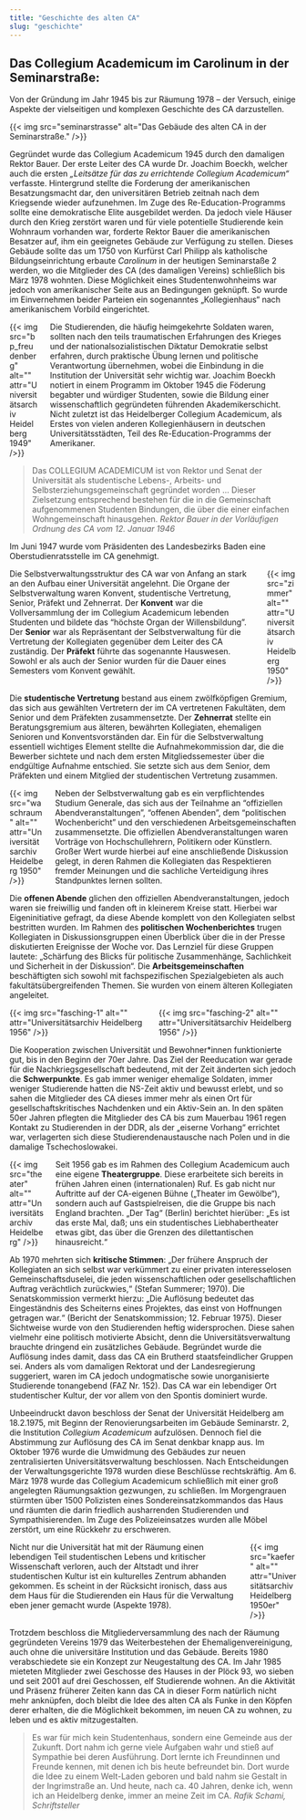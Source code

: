 ```yaml
---
title: "Geschichte des alten CA"
slug: "geschichte"
---
```


## Das Collegium Academicum im Carolinum in der Seminarstraße:

Von der Gründung im Jahr 1945 bis zur Räumung 1978 – der Versuch, einige Aspekte der vielseitigen und komplexen Geschichte des CA darzustellen.

{{< img src="seminarstrasse" alt="Das Gebäude des alten CA in der Seminarstraße." />}}

Gegründet wurde das Collegium Academicum 1945 durch den damaligen Rektor Bauer. Der erste Leiter des CA wurde Dr. Joachim Boeckh, welcher auch die ersten _„Leitsätze für das zu errichtende Collegium Academicum“_ verfasste. Hintergrund stellte die Forderung der amerikanischen Besatzungsmacht dar, den universitären Betrieb zeitnah nach dem Kriegsende wieder aufzunehmen. Im Zuge des Re-Education-Programms sollte eine demokratische Elite ausgebildet werden. Da jedoch viele Häuser durch den Krieg zerstört waren und für viele potentielle Studierende kein Wohnraum vorhanden war, forderte Rektor Bauer die amerikanischen Besatzer auf, ihm ein geeignetes Gebäude zur Verfügung zu stellen. Dieses Gebäude sollte das um 1750 von Kurfürst Carl Philipp als katholische Bildungseinrichtung erbaute _Carolinum_ in der heutigen Seminarstaße 2 werden, wo die Mitglieder des CA (des damaligen Vereins) schließlich bis März 1978 wohnten. Diese Möglichkeit eines Studentenwohnheims war jedoch von amerikanischer Seite aus an Bedingungen geknüpft. So wurde im Einvernehmen beider Parteien ein sogenanntes „Kollegienhaus“ nach amerikanischem Vorbild eingerichtet.

<div class="columns">
    <div class="column">
        {{< img src="bp_freudenberg" alt="" attr="Universitätsarchiv Heidelberg 1949" />}}
    </div>
    <div class="column is-flex-middle">
        Die Studierenden, die häufig heimgekehrte Soldaten waren, sollten nach den teils traumatischen Erfahrungen des Krieges und der nationalsozialistischen Diktatur Demokratie selbst erfahren, durch praktische Übung lernen und politische Verantwortung übernehmen, wobei die Einbindung in die Institution der Universität sehr wichtig war. Joachim Boeckh notiert in einem Programm im Oktober 1945 die Föderung begabter und würdiger Studenten, sowie die Bildung einer wissenschaftlich gegründeten führenden Akademikerschicht. Nicht zuletzt ist das Heidelberger Collegium Academicum, als Erstes von vielen anderen Kollegienhäusern in deutschen Universitätsstädten, Teil des Re-Education-Programms der Amerikaner.
    </div>
</div>

> Das COLLEGIUM ACADEMICUM ist von Rektor und Senat der Universität als studentische Lebens-, Arbeits- und Selbsterziehungsgemeinschaft gegründet worden … Dieser Zielsetzung entsprechend bestehen für die in die Gemeinschaft aufgenommenen Studenten Bindungen, die über die einer einfachen Wohngemeinschaft hinausgehen.
> <cite>Rektor Bauer in der Vorläufigen Ordnung des CA vom 12. Januar 1946</cite>

Im Juni 1947 wurde vom Präsidenten des Landesbezirks Baden eine Oberstudienratsstelle im CA genehmigt.

<div class="columns">
    <div class="column">
        Die Selbstverwaltungsstruktur des CA war von Anfang an stark an den Aufbau einer Universität angelehnt. Die Organe der Selbstverwaltung waren Konvent, studentische Vertretung, Senior, Präfekt und Zehnerrat. Der <b>Konvent</b> war die Vollversammlung der im Collegium Academicum lebenden Studenten und bildete das “höchste Organ der Willensbildung”. Der <b>Senior</b> war als Repräsentant der Selbstverwaltung für die Vertretung der Kollegiaten gegenüber dem Leiter des CA zuständig. Der <b>Präfekt</b> führte das sogenannte Hauswesen. Sowohl er als auch der Senior wurden für die Dauer eines Semesters vom Konvent gewählt.
    </div>
    <div class="column">
        {{< img src="zimmer" alt="" attr="Universitätsarchiv Heidelberg 1950" />}}
    </div>
</div>

Die <b>studentische Vertretung</b> bestand aus einem zwölfköpfigen Gremium, das sich aus gewählten Vertretern der im CA vertretenen Fakultäten, dem Senior und dem Präfekten zusammensetzte. Der <b>Zehnerrat</b> stellte ein Beratungsgremium aus älteren, bewährten Kollegiaten, ehemaligen Senioren und Konventsvorständen dar. Ein für die Selbstverwaltung essentiell wichtiges Element stellte die Aufnahmekommission dar, die die Bewerber sichtete und nach dem ersten Mitgliedssemester über die endgültige Aufnahme entschied. Sie setzte sich aus dem Senior, dem Präfekten und einem Mitglied der studentischen Vertretung zusammen.

<div class="columns">
    <div class="column">
        {{< img src="waschraum" alt="" attr="Universitätsarchiv Heidelberg 1950" />}}
    </div>
    <div class="column">
        Neben der Selbstverwaltung gab es ein verpflichtendes Studium Generale, das sich aus der Teilnahme an “offiziellen Abendveranstaltungen”, “offenen Abenden”, dem “politischen Wochenbericht” und den verschiedenen Arbeitsgemeinschaften zusammensetzte. Die offiziellen Abendveranstaltungen waren Vorträge von Hochschullehrern, Politikern oder Künstlern. Großer Wert wurde hierbei auf eine anschließende Diskussion gelegt, in deren Rahmen die Kollegiaten das Respektieren fremder Meinungen und die sachliche Verteidigung ihres Standpunktes lernen sollten.
    </div>
</div>

Die <b>offenen Abende</b> glichen den offiziellen Abendveranstaltungen, jedoch waren sie freiwillig und fanden oft in kleinerem Kreise statt. Hierbei war Eigeninitiative gefragt, da diese Abende komplett von den Kollegiaten selbst bestritten wurden. Im Rahmen des <b>politischen Wochenberichtes</b> trugen Kollegiaten in Diskussionsgruppen einen Überblick über die in der Presse diskutierten Ereignisse der Woche vor. Das Lernziel für diese Gruppen lautete: „Schärfung des Blicks für politische Zusammenhänge, Sachlichkeit und Sicherheit in der Diskussion“. Die <b>Arbeitsgemeinschaften</b> beschäftigten sich sowohl mit fachspezifischen Spezialgebieten als auch fakultätsübergreifenden Themen. Sie wurden von einem älteren Kollegiaten angeleitet.

<div class="columns">
    <div class="column">
        {{< img src="fasching-1" alt="" attr="Universitätsarchiv Heidelberg 1956" />}}
    </div>
    <div class="column">
        {{< img src="fasching-2" alt="" attr="Universitätsarchiv Heidelberg 1956" />}}
    </div>
</div>

Die Kooperation zwischen Universität und Bewohner\*innen funktionierte gut, bis in den Beginn der 70er Jahre. Das Ziel der Reeducation war gerade für die Nachkriegsgesellschaft bedeutend, mit der Zeit änderten sich jedoch die <b>Schwerpunkte</b>. Es gab immer weniger ehemalige Soldaten, immer weniger Studierende hatten die NS-Zeit aktiv und bewusst erlebt, und so sahen die Mitglieder des CA dieses immer mehr als einen Ort für gesellschaftskritisches Nachdenken und ein Aktiv-Sein an. In den späten 50er Jahren pflegten die Mitglieder des CA bis zum Mauerbau 1961 regen Kontakt zu Studierenden in der DDR, als der „eiserne Vorhang“ errichtet war, verlagerten sich diese Studierendenaustausche nach Polen und in die damalige Tschechoslowakei.

<div class="columns">
    <div class="column">
        {{< img src="theater" alt="" attr="Universitätsarchiv Heidelberg" />}}
    </div>
    <div class="column is-flex-middle">
        Seit 1956 gab es im Rahmen des Collegium Academicum auch eine eigene <b>Theatergruppe</b>. Diese erarbeitete sich bereits in frühen Jahren einen (internationalen) Ruf. Es gab nicht nur Auftritte auf der CA-eigenen Bühne („Theater im Gewölbe“), sondern auch auf Gastspielreisen, die die Gruppe bis nach England brachten. „Der Tag“ (Berlin) berichtet hierüber: „Es ist das erste Mal, daß; uns ein studentisches Liebhabertheater etwas gibt, das über die Grenzen des dilettantischen hinausreicht.“
    </div>
</div>

Ab 1970 mehrten sich <b>kritische Stimmen</b>: „Der frühere Anspruch der Kollegiaten an sich selbst war verkümmert zu einer privaten interesselosen Gemeinschaftsduselei, die jeden wissenschaftlichen oder gesellschaftlichen Auftrag verächtlich zurückwies,“ (Stefan Summerer; 1970). Die Senatskommission vermerkt hierzu: „Die Auflösung bedeutet das Eingeständnis des Scheiterns eines Projektes, das einst von Hoffnungen getragen war.“ (Bericht der Senatskommission; 12. Februar 1975). Dieser Sichtweise wurde von den Studierenden heftig widersprochen. Diese sahen vielmehr eine politisch motivierte Absicht, denn die Universitätsverwaltung brauchte dringend ein zusätzliches Gebäude. Begründet wurde die Auflösung indes damit, dass das CA ein Brutherd staatsfeindlicher Gruppen sei. Anders als vom damaligen Rektorat und der Landesregierung suggeriert, waren im CA jedoch undogmatische sowie unorganisierte Studierende tonangebend (FAZ Nr. 152). Das CA war ein lebendiger Ort studentischer Kultur, der vor allem von den Spontis dominiert wurde.

Unbeeindruckt davon beschloss der Senat der Universität Heidelberg am 18.2.1975, mit Beginn der Renovierungsarbeiten im Gebäude Seminarstr. 2, die Institution _Collegium Academicum_ aufzulösen. Dennoch fiel die Abstimmung zur Auflösung des CA im Senat denkbar knapp aus. Im Oktober 1976 wurde die Umwidmung des Gebäudes zur neuen zentralisierten Universitätsverwaltung beschlossen. Nach Entscheidungen der Verwaltungsgerichte 1978 wurden diese Beschlüsse rechtskräftig. Am 6. März 1978 wurde das Collegium Academicum schließlich mit einer groß angelegten Räumungsaktion gezwungen, zu schließen. Im Morgengrauen stürmten über 1500 Polizisten eines Sondereinsatzkommandos das Haus und räumten die darin friedlich ausharrenden Studierenden und Sympathisierenden. Im Zuge des Polizeieinsatzes wurden alle Möbel zerstört, um eine Rückkehr zu erschweren.

<div class="columns">
    <div class="column is-flex-middle">
        Nicht nur die Universität hat mit der Räumung einen lebendigen Teil studentischen Lebens und kritischer Wissenschaft verloren, auch der Altstadt und ihrer studentischen Kultur ist ein kulturelles Zentrum abhanden gekommen. Es scheint in der Rücksicht ironisch, dass aus dem Haus für die Studierenden ein Haus für die Verwaltung eben jener gemacht wurde (Aspekte 1978).
    </div>
    <div class="column">
        {{< img src="kaefer" alt="" attr="Universitätsarchiv Heidelberg 1950er" />}}
    </div>
</div>

Trotzdem beschloss die Mitgliederversammlung des nach der Räumung gegründeten Vereins 1979 das Weiterbestehen der Ehemaligenvereinigung, auch ohne die universitäre Institution und das Gebäude. Bereits 1980 verabschiedete sie ein Konzept zur Neugestaltung des CA. Im Jahr 1985 mieteten Mitglieder zwei Geschosse des Hauses in der Plöck 93, wo sieben und seit 2001 auf drei Geschossen, elf Studierende wohnen. An die Aktivität und Präsenz früherer Zeiten kann das CA in dieser Form natürlich nicht mehr anknüpfen, doch bleibt die Idee des alten CA als Funke in den Köpfen derer erhalten, die die Möglichkeit bekommen, im neuen CA zu wohnen, zu leben und es aktiv mitzugestalten.

> Es war für mich kein Studentenhaus, sondern eine Gemeinde aus der Zukunft. Dort nahm ich gerne viele Aufgaben wahr und stieß auf Sympathie bei deren Ausführung. Dort lernte ich Freundinnen und Freunde kennen, mit denen ich bis heute befreundet bin. Dort wurde die Idee zu einem Welt-Laden geboren und bald nahm sie Gestalt in der Ingrimstraße an. Und heute, nach ca. 40 Jahren, denke ich, wenn ich an Heidelberg denke, immer an meine Zeit im CA. <cite>Rafik Schami, Schriftsteller</cite>
